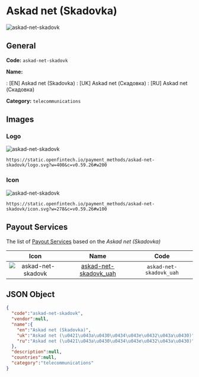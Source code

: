 
# Askad net (Skadovka) 
![askad-net-skadovk](https://static.openfintech.io/payment_methods/askad-net-skadovk/logo.svg?w=400&c=v0.59.26#w200)  

## General 
**Code:** `askad-net-skadovk` 
 
**Name:** 
 
:	[EN] Askad net (Skadovka) 
:	[UK] Askad net (Скадовка) 
:	[RU] Askad net (Скадовка) 
 
**Category:** `telecommunications` 
 

## Images 

### Logo 
![askad-net-skadovk](https://static.openfintech.io/payment_methods/askad-net-skadovk/logo.svg?w=400&c=v0.59.26#w200)  

```
https://static.openfintech.io/payment_methods/askad-net-skadovk/logo.svg?w=400&c=v0.59.26#w200
```  

### Icon 
![askad-net-skadovk](https://static.openfintech.io/payment_methods/askad-net-skadovk/icon.svg?w=278&c=v0.59.26#w100)  

```
https://static.openfintech.io/payment_methods/askad-net-skadovk/icon.svg?w=278&c=v0.59.26#w100
```  

## Payout Services 
 
The list of [Payout Services](/payout-services/) based on the _Askad net (Skadovka)_ 

|Icon|Name|Code| 
|:---:|:---:|:---:| 
|![askad-net-skadovk](https://static.openfintech.io/payout_methods/askad-net-skadovk/icon.png?w=278&c=v0.59.26#w40) |[askad-net-skadovk_uah](/payout-services/askad-net-skadovk_uah/)|`askad-net-skadovk_uah`| 
 

## JSON Object 

```json
{
  "code":"askad-net-skadovk",
  "vendor":null,
  "name":{
    "en":"Askad net (Skadovka)",
    "uk":"Askad net (\u0421\u043a\u0430\u0434\u043e\u0432\u043a\u0430)",
    "ru":"Askad net (\u0421\u043a\u0430\u0434\u043e\u0432\u043a\u0430)"
  },
  "description":null,
  "countries":null,
  "category":"telecommunications"
}
```  
